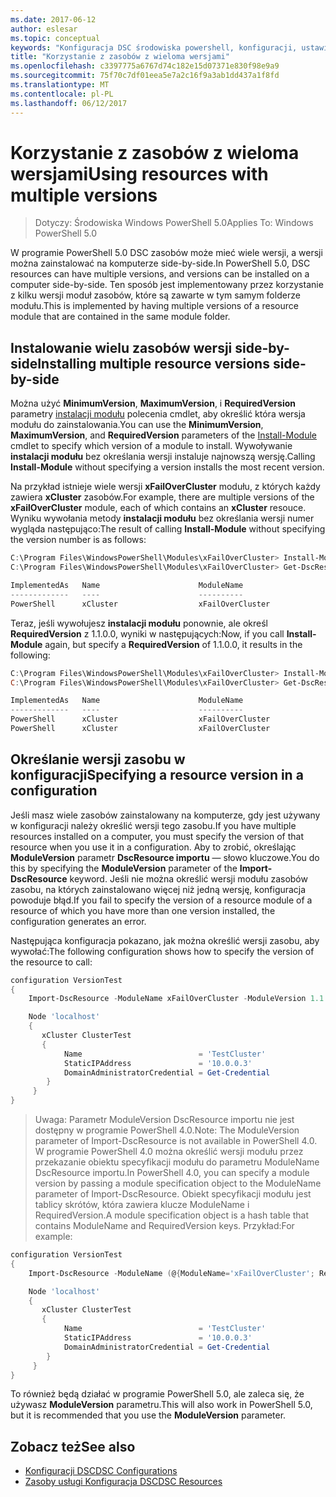 ```yaml
---
ms.date: 2017-06-12
author: eslesar
ms.topic: conceptual
keywords: "Konfiguracja DSC środowiska powershell, konfiguracji, ustawienia"
title: "Korzystanie z zasobów z wieloma wersjami"
ms.openlocfilehash: c3397775a6767d74c182e15d07371e830f98e9a9
ms.sourcegitcommit: 75f70c7df01eea5e7a2c16f9a3ab1dd437a1f8fd
ms.translationtype: MT
ms.contentlocale: pl-PL
ms.lasthandoff: 06/12/2017
---
```

# <a name="using-resources-with-multiple-versions"></a><span data-ttu-id="74249-103">Korzystanie z zasobów z wieloma wersjami</span><span class="sxs-lookup"><span data-stu-id="74249-103">Using resources with multiple versions</span></span>

> <span data-ttu-id="74249-104">Dotyczy: Środowiska Windows PowerShell 5.0</span><span class="sxs-lookup"><span data-stu-id="74249-104">Applies To: Windows PowerShell 5.0</span></span>

<span data-ttu-id="74249-105">W programie PowerShell 5.0 DSC zasobów może mieć wiele wersji, a wersji można zainstalować na komputerze side-by-side.</span><span class="sxs-lookup"><span data-stu-id="74249-105">In PowerShell 5.0, DSC resources can have multiple versions, and versions can be installed on a computer side-by-side.</span></span> <span data-ttu-id="74249-106">Ten sposób jest implementowany przez korzystanie z kilku wersji moduł zasobów, które są zawarte w tym samym folderze modułu.</span><span class="sxs-lookup"><span data-stu-id="74249-106">This is implemented by having multiple versions of a resource module that are contained in the same module folder.</span></span>

## <a name="installing-multiple-resource-versions-side-by-side"></a><span data-ttu-id="74249-107">Instalowanie wielu zasobów wersji side-by-side</span><span class="sxs-lookup"><span data-stu-id="74249-107">Installing multiple resource versions side-by-side</span></span>

<span data-ttu-id="74249-108">Można użyć **MinimumVersion**, **MaximumVersion**, i **RequiredVersion** parametry [instalacji modułu](https://technet.microsoft.com/en-us/library/dn807162.aspx) polecenia cmdlet, aby określić która wersja modułu do zainstalowania.</span><span class="sxs-lookup"><span data-stu-id="74249-108">You can use the **MinimumVersion**, **MaximumVersion**, and **RequiredVersion** parameters of the [Install-Module](https://technet.microsoft.com/en-us/library/dn807162.aspx) cmdlet to specify which version of a module to install.</span></span> <span data-ttu-id="74249-109">Wywoływanie **instalacji modułu** bez określania wersji instaluje najnowszą wersję.</span><span class="sxs-lookup"><span data-stu-id="74249-109">Calling **Install-Module** without specifying a version installs the most recent version.</span></span>

<span data-ttu-id="74249-110">Na przykład istnieje wiele wersji **xFailOverCluster** modułu, z których każdy zawiera **xCluster** zasobów.</span><span class="sxs-lookup"><span data-stu-id="74249-110">For example, there are multiple versions of the **xFailOverCluster** module, each of which contains an **xCluster** resouce.</span></span> <span data-ttu-id="74249-111">Wyniku wywołania metody **instalacji modułu** bez określania wersji numer wygląda następująco:</span><span class="sxs-lookup"><span data-stu-id="74249-111">The result of calling **Install-Module** without specifying the version number is as follows:</span></span>

```powershell
C:\Program Files\WindowsPowerShell\Modules\xFailOverCluster> Install-Module xFailOverCluster
C:\Program Files\WindowsPowerShell\Modules\xFailOverCluster> Get-DscResource xCluster

ImplementedAs   Name                      ModuleName                     Version    Properties
-------------   ----                      ----------                     -------    ----------
PowerShell      xCluster                  xFailOverCluster               1.2.0.0    {DomainAdministratorCredential, ...
```

<span data-ttu-id="74249-112">Teraz, jeśli wywołujesz **instalacji modułu** ponownie, ale określ **RequiredVersion** z 1.1.0.0, wyniki w następujących:</span><span class="sxs-lookup"><span data-stu-id="74249-112">Now, if you call **Install-Module** again, but specify a **RequiredVersion** of 1.1.0.0, it results in the following:</span></span>

```powershell
C:\Program Files\WindowsPowerShell\Modules\xFailOverCluster> Install-Module xFailOverCluster -RequiredVersion 1.1
C:\Program Files\WindowsPowerShell\Modules\xFailOverCluster> Get-DscResource xCluster

ImplementedAs   Name                      ModuleName                     Version    Properties
-------------   ----                      ----------                     -------    ----------
PowerShell      xCluster                  xFailOverCluster               1.1        {DomainAdministratorCredential, Name, ...
PowerShell      xCluster                  xFailOverCluster               1.2.0.0    {DomainAdministratorCredential, Name, ...
```

## <a name="specifying-a-resource-version-in-a-configuration"></a><span data-ttu-id="74249-113">Określanie wersji zasobu w konfiguracji</span><span class="sxs-lookup"><span data-stu-id="74249-113">Specifying a resource version in a configuration</span></span>

<span data-ttu-id="74249-114">Jeśli masz wiele zasobów zainstalowany na komputerze, gdy jest używany w konfiguracji należy określić wersji tego zasobu.</span><span class="sxs-lookup"><span data-stu-id="74249-114">If you have multiple resources installed on a computer, you must specify the version of that resource when you use it in a configuration.</span></span> <span data-ttu-id="74249-115">Aby to zrobić, określając **ModuleVersion** parametr **DscResource importu** — słowo kluczowe.</span><span class="sxs-lookup"><span data-stu-id="74249-115">You do this by specifying the **ModuleVersion** parameter of the **Import-DscResource** keyword.</span></span> <span data-ttu-id="74249-116">Jeśli nie można określić wersji modułu zasobów zasobu, na których zainstalowano więcej niż jedną wersję, konfiguracja powoduje błąd.</span><span class="sxs-lookup"><span data-stu-id="74249-116">If you fail to specify the version of a resource module of a resource of which you have more than one version installed, the configuration generates an error.</span></span>

<span data-ttu-id="74249-117">Następująca konfiguracja pokazano, jak można określić wersji zasobu, aby wywołać:</span><span class="sxs-lookup"><span data-stu-id="74249-117">The following configuration shows how to specify the version of the resource to call:</span></span>

```powershell
configuration VersionTest
{
    Import-DscResource -ModuleName xFailOverCluster -ModuleVersion 1.1

    Node 'localhost'
    {
       xCluster ClusterTest
       {
            Name                          = 'TestCluster'
            StaticIPAddress               = '10.0.0.3'
            DomainAdministratorCredential = Get-Credential
        }
     }
}     
```

><span data-ttu-id="74249-118">Uwaga: Parametr ModuleVersion DscResource importu nie jest dostępny w programie PowerShell 4.0.</span><span class="sxs-lookup"><span data-stu-id="74249-118">Note: The ModuleVersion parameter of Import-DscResource is not available in PowerShell 4.0.</span></span> <span data-ttu-id="74249-119">W programie PowerShell 4.0 można określić wersji modułu przez przekazanie obiektu specyfikacji modułu do parametru ModuleName DscResource importu.</span><span class="sxs-lookup"><span data-stu-id="74249-119">In PowerShell 4.0, you can specify a module version by passing a module specification object to the ModuleName parameter of Import-DscResource.</span></span> <span data-ttu-id="74249-120">Obiekt specyfikacji modułu jest tablicy skrótów, która zawiera klucze ModuleName i RequiredVersion.</span><span class="sxs-lookup"><span data-stu-id="74249-120">A module specification object is a hash table that contains ModuleName and RequiredVersion  keys.</span></span> <span data-ttu-id="74249-121">Przykład:</span><span class="sxs-lookup"><span data-stu-id="74249-121">For example:</span></span>

```powershell
configuration VersionTest
{
    Import-DscResource -ModuleName (@{ModuleName='xFailOverCluster'; RequiredVersion='1.1'} )

    Node 'localhost'
    {
       xCluster ClusterTest
       {
            Name                          = 'TestCluster'
            StaticIPAddress               = '10.0.0.3'
            DomainAdministratorCredential = Get-Credential
        }
     }
}     
```

<span data-ttu-id="74249-122">To również będą działać w programie PowerShell 5.0, ale zaleca się, że używasz **ModuleVersion** parametru.</span><span class="sxs-lookup"><span data-stu-id="74249-122">This will also work in PowerShell 5.0, but it is recommended that you use the **ModuleVersion** parameter.</span></span>

## <a name="see-also"></a><span data-ttu-id="74249-123">Zobacz też</span><span class="sxs-lookup"><span data-stu-id="74249-123">See also</span></span>
* [<span data-ttu-id="74249-124">Konfiguracji DSC</span><span class="sxs-lookup"><span data-stu-id="74249-124">DSC Configurations</span></span>](configurations.md)
* [<span data-ttu-id="74249-125">Zasoby usługi Konfiguracja DSC</span><span class="sxs-lookup"><span data-stu-id="74249-125">DSC Resources</span></span>](resources.md)

